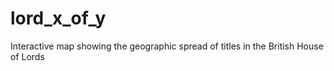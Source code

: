 # lord_x_of_y
Interactive map showing the geographic spread of titles in the British House of Lords
